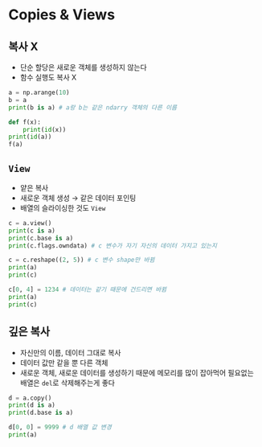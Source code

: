 # Copies & Views

## 복사 X

- 단순 할당은 새로운 객체를 생성하지 않는다
- 함수 실행도 복사 X

```python
a = np.arange(10)
b = a
print(b is a) # a랑 b는 같은 ndarry 객체의 다른 이름

def f(x):
    print(id(x))
print(id(a))
f(a)
```

## `View`

- 얕은 복사
- 새로운 객체 생성 &rarr; 같은 데이터 포인팅
- 배열의 슬라이싱한 것도 `View`

```python
c = a.view()
print(c is a)
print(c.base is a)
print(c.flags.owndata) # c 변수가 자기 자신의 데이터 가지고 있는지

c = c.reshape((2, 5)) # c 변수 shape만 바뀜
print(a)
print(c)

c[0, 4] = 1234 # 데이터는 같기 때문에 건드리면 바뀜
print(a)
print(c)
```

## 깊은 복사

- 자신만의 이름, 데이터 그대로 복사
- 데이터 값만 같을 뿐 다른 객체
- 새로운 객체, 새로운 데이터를 생성하기 때문에 메모리를 많이 잡아먹어 필요없는 배열은 `del`로 삭제해주는게 좋다
  
```python
d = a.copy()
print(d is a)
print(d.base is a)

d[0, 0] = 9999 # d 배열 값 변경
print(a)
```